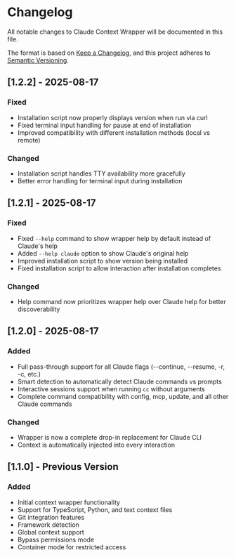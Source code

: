 # Changelog

All notable changes to Claude Context Wrapper will be documented in this file.

The format is based on [Keep a Changelog](https://keepachangelog.com/en/1.0.0/),
and this project adheres to [Semantic Versioning](https://semver.org/spec/v2.0.0.html).

## [1.2.2] - 2025-08-17

### Fixed
- Installation script now properly displays version when run via curl
- Fixed terminal input handling for pause at end of installation
- Improved compatibility with different installation methods (local vs remote)

### Changed
- Installation script handles TTY availability more gracefully
- Better error handling for terminal input during installation

## [1.2.1] - 2025-08-17

### Fixed
- Fixed `--help` command to show wrapper help by default instead of Claude's help
- Added `--help claude` option to show Claude's original help
- Improved installation script to show version being installed
- Fixed installation script to allow interaction after installation completes

### Changed
- Help command now prioritizes wrapper help over Claude help for better discoverability

## [1.2.0] - 2025-08-17

### Added
- Full pass-through support for all Claude flags (--continue, --resume, -r, -c, etc.)
- Smart detection to automatically detect Claude commands vs prompts
- Interactive sessions support when running `cc` without arguments
- Complete command compatibility with config, mcp, update, and all other Claude commands

### Changed
- Wrapper is now a complete drop-in replacement for Claude CLI
- Context is automatically injected into every interaction

## [1.1.0] - Previous Version

### Added
- Initial context wrapper functionality
- Support for TypeScript, Python, and text context files
- Git integration features
- Framework detection
- Global context support
- Bypass permissions mode
- Container mode for restricted access